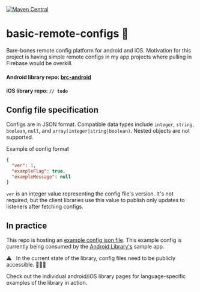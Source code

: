[![Maven Central](https://maven-badges.herokuapp.com/maven-central/io.github.bradpatras/brc-android/badge.svg)](https://maven-badges.herokuapp.com/maven-central/io.github.bradpatras/brc-android)
# basic-remote-configs  📝
Bare-bones remote config platform for android and iOS.  Motivation for this project is having simple remote configs in my app projects where pulling in Firebase would be overkill.

#### Android library repo: [brc-android](https://www.github.com/BradPatras/brc-android)
#### iOS library repo: `// todo`

## Config file specification
Configs are in JSON format. Compatible data types include `integer`, `string`, `boolean`, `null`, and `array(integer|string|boolean)`. Nested objects are not supported.

Example of config format
```json
{
  "ver": 1,
  "exampleFlag": true,
  "exampleMessage": null
}
```
`ver` is an integer value representing the config file's version. It's not required, but the client libraries use this value to publish only updates to listeners after fetching configs.

## In practice
This repo is hosting an [example config json file](/examples/simple.json). This example config is currently being consumed by the [Android Library's](https://github.com/BradPatras/brc-android) sample app. 

⚠️ &nbsp; In the current state of the library, config files need to be publicly accessible. 🤷🏻‍♂️ 

Check out the individual android/iOS library pages for language-specific examples of the library in action.
